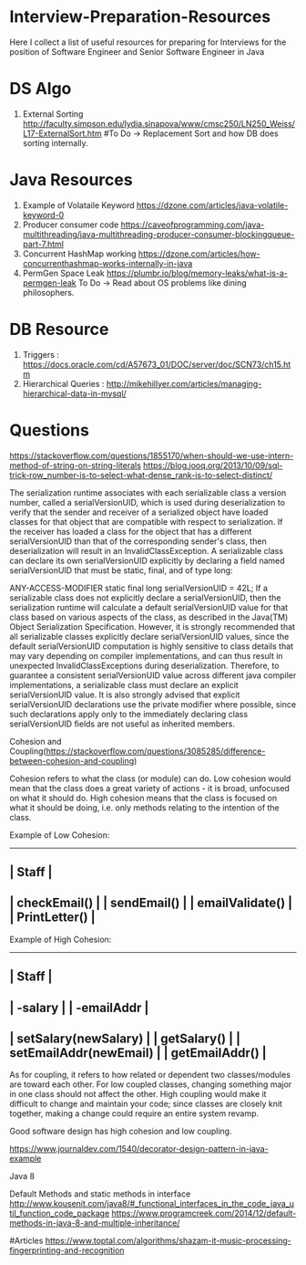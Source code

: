 # Interview-Preparation-Resources
Here I collect a list of useful resources for preparing for Interviews for the position of Software Engineer and Senior Software Engineer in Java

# DS Algo
 1) External Sorting http://faculty.simpson.edu/lydia.sinapova/www/cmsc250/LN250_Weiss/L17-ExternalSort.htm
 #To Do -> Replacement Sort and how DB does sorting internally.
# Java Resources
 1) Example of Volataile Keyword https://dzone.com/articles/java-volatile-keyword-0
 2) Producer consumer code https://caveofprogramming.com/java-multithreading/java-multithreading-producer-consumer-blockingqueue-part-7.html
 3) Concurrent HashMap working https://dzone.com/articles/how-concurrenthashmap-works-internally-in-java
 4) PermGen Space Leak https://plumbr.io/blog/memory-leaks/what-is-a-permgen-leak
 To Do -> Read about OS problems like dining philosophers.

# DB Resource 
1) Triggers : https://docs.oracle.com/cd/A57673_01/DOC/server/doc/SCN73/ch15.htm
2) Hierarchical Queries : http://mikehillyer.com/articles/managing-hierarchical-data-in-mysql/

# Questions 
https://stackoverflow.com/questions/1855170/when-should-we-use-intern-method-of-string-on-string-literals
https://blog.jooq.org/2013/10/09/sql-trick-row_number-is-to-select-what-dense_rank-is-to-select-distinct/

The serialization runtime associates with each serializable class a version number, called a serialVersionUID, which is used during deserialization to verify that the sender and receiver of a serialized object have loaded classes for that object that are compatible with respect to serialization. If the receiver has loaded a class for the object that has a different serialVersionUID than that of the corresponding sender's class, then deserialization will result in an  InvalidClassException. A serializable class can declare its own serialVersionUID explicitly by declaring a field named serialVersionUID that must be static, final, and of type long:

ANY-ACCESS-MODIFIER static final long serialVersionUID = 42L;
If a serializable class does not explicitly declare a serialVersionUID, then the serialization runtime will calculate a default serialVersionUID value for that class based on various aspects of the class, as described in the Java(TM) Object Serialization Specification. However, it is strongly recommended that all serializable classes explicitly declare serialVersionUID values, since the default serialVersionUID computation is highly sensitive to class details that may vary depending on compiler implementations, and can thus result in unexpected InvalidClassExceptions during deserialization. Therefore, to guarantee a consistent serialVersionUID value across different java compiler implementations, a serializable class must declare an explicit serialVersionUID value. It is also strongly advised that explicit serialVersionUID declarations use the private modifier where possible, since such declarations apply only to the immediately declaring class serialVersionUID fields are not useful as inherited members.

Cohesion and Coupling(https://stackoverflow.com/questions/3085285/difference-between-cohesion-and-coupling)

Cohesion refers to what the class (or module) can do. Low cohesion would mean that the class does a great variety of actions - it is broad, unfocused on what it should do. High cohesion means that the class is focused on what it should be doing, i.e. only methods relating to the intention of the class.

Example of Low Cohesion:

-------------------
| Staff           |
-------------------
| checkEmail()    |
| sendEmail()     |
| emailValidate() |
| PrintLetter()   |
-------------------
Example of High Cohesion:

----------------------------
| Staff                   |
----------------------------
| -salary                 |
| -emailAddr              |
----------------------------
| setSalary(newSalary)    |
| getSalary()             |
| setEmailAddr(newEmail)  |
| getEmailAddr()          |
----------------------------
As for coupling, it refers to how related or dependent two classes/modules are toward each other. For low coupled classes, changing something major in one class should not affect the other. High coupling would make it difficult to change and maintain your code; since classes are closely knit together, making a change could require an entire system revamp.

Good software design has high cohesion and low coupling.


https://www.journaldev.com/1540/decorator-design-pattern-in-java-example

Java 8 

Default Methods and static methods in interface
http://www.kousenit.com/java8/#_functional_interfaces_in_the_code_java_util_function_code_package
https://www.programcreek.com/2014/12/default-methods-in-java-8-and-multiple-inheritance/

#Articles
https://www.toptal.com/algorithms/shazam-it-music-processing-fingerprinting-and-recognition

